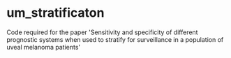 # um_stratificaton
Code required for the paper 'Sensitivity and specificity of different prognostic systems when used to stratify for surveillance in a population of uveal melanoma patients'
